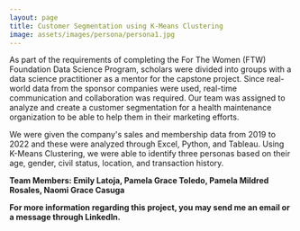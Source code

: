 ```yaml
---
layout: page
title: Customer Segmentation using K-Means Clustering
image: assets/images/persona/persona1.jpg
---
```


<p>As part of the requirements of completing the For The Women (FTW) Foundation Data Science Program, scholars were divided into groups with a data science practitioner as a mentor for the capstone project. Since real-world data from the sponsor companies were used, real-time communication and collaboration was required. Our team was assigned to analyze and create a customer segmentation for a health maintenance organization to be able to help them in their marketing efforts.</p>
<p>We were given the company's sales and membership data from 2019 to 2022 and these were analyzed through Excel, Python, and Tableau. Using K-Means Clustering, we were able to identify three personas based on their age, gender, civil status, location, and transaction history.</p>
<p><b>Team Members: Emily Latoja, Pamela Grace Toledo, Pamela Mildred Rosales, Naomi Grace Casuga</b></p>
<p><b>For more information regarding this project, you may send me an email or a message through LinkedIn.</b></p>
